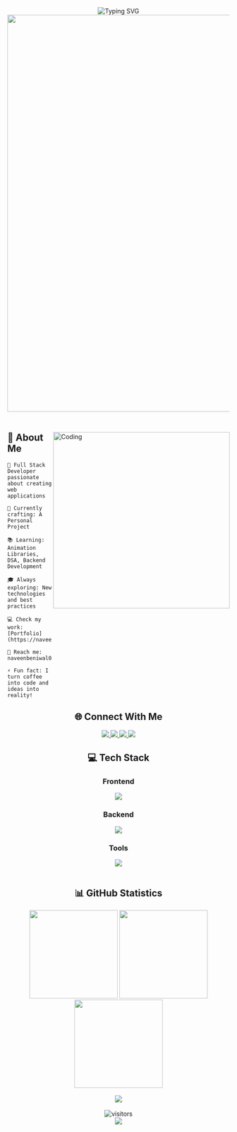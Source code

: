 <div align="center">
  <img src="https://readme-typing-svg.herokuapp.com?font=Architects+Daughter&color=FF7722&size=30&center=true&vCenter=true&width=600&height=60&lines=Hi+there!+I'm+Naveen+Beniwal+👋;Full+Stack+Developer+💻;Passionate+Learner+🚀;Problem+Solver+🔍" alt="Typing SVG" />
</div>

<div align="center">
  <img src="https://user-images.githubusercontent.com/74038190/213910845-af37a709-8995-40d6-be59-724526e3c3d7.gif" width="900">
</div>

<br/>

<div>
  <img align="right" alt="Coding" width="400" src="https://user-images.githubusercontent.com/74038190/229223263-cf2e4b07-2615-4f87-9c38-e37600f8381a.gif">
  
  <div align="left">
    <h2>💫 About Me</h2>
    
    🎯 Full Stack Developer passionate about creating web applications
    
    🎨 Currently crafting: A Personal Project
    
    📚 Learning: Animation Libraries, DSA, Backend Development
    
    🎓 Always exploring: New technologies and best practices
    
    💻 Check my work: [Portfolio](https://naveenbeniwal.onrender.com/)
    
    📧 Reach me: naveenbeniwal00001@gmail.com
    
    ⚡ Fun fact: I turn coffee into code and ideas into reality!
  </div>
</div>

<div align="center">
  <h2>🌐 Connect With Me</h2>
  <a href="mailto:naveenbeniwal00001@gmail.com">
    <img src="https://img.shields.io/badge/Gmail-D14836?style=for-the-badge&logo=gmail&logoColor=white" />
  </a>
  <a href="https://linkedin.com/in/naveen-beniwal-40b719313">
    <img src="https://img.shields.io/badge/LinkedIn-0077B5?style=for-the-badge&logo=linkedin&logoColor=white" />
  </a>
  <a href="https://instagram.com/naveen_beniwal_265">
    <img src="https://img.shields.io/badge/Instagram-E4405F?style=for-the-badge&logo=instagram&logoColor=white" />
  </a>
  <a href="https://naveenbeniwal.onrender.com">
    <img src="https://img.shields.io/badge/Portfolio-FF5722?style=for-the-badge&logo=google-chrome&logoColor=white" />
  </a>
</div>

<div align="center">
  <h2>💻 Tech Stack</h2>
  <h3>Frontend</h3>
  <img src="https://skillicons.dev/icons?i=react,html,css,javascript,typescript,tailwind,bootstrap" /><br/>
  <h3>Backend</h3>
  <img src="https://skillicons.dev/icons?i=nodejs,express,mongodb,mysql,python,java,cpp" /><br/>
  <h3>Tools</h3>
  <img src="https://skillicons.dev/icons?i=git,github,vscode,figma,postman" />
</div>

<br/>

<h2 align="center">📊 GitHub Statistics</h2>
<div align="center">
  <img src="https://github-readme-stats.vercel.app/api?username=naveen-beniwal&show_icons=true&theme=react&border_radius=10&hide_border=true&bg_color=0D1117&title_color=F85D7F&icon_color=F8D866" height="200" />
  <img src="https://github-readme-streak-stats.herokuapp.com/?user=naveen-beniwal&theme=react&border_radius=10&hide_border=true&background=0D1117&fire=FF1CF7&ring=F85D7F" height="200" />
</div>

<div align="center">
  <img src="https://github-readme-stats.vercel.app/api/top-langs/?username=naveen-beniwal&theme=react&border_radius=10&hide_border=true&bg_color=0D1117&title_color=F85D7F&layout=compact" height="200" />
</div>

<br/>

<div align="center">
  <img src="https://github-profile-trophy.vercel.app/?username=naveen-beniwal&theme=darkhub&no-frame=true&no-bg=true&column=7" />
</div>

<br/>

<div align="center">
  <img src="https://komarev.com/ghpvc/?username=naveen-beniwal&label=Profile%20Views&color=0e75b6&style=flat" alt="visitors" />
</div>

<div align="center">
  <img src="https://capsule-render.vercel.app/api?type=waving&color=gradient&height=100&section=footer"/>
</div>
